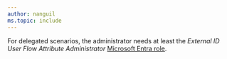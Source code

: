 ```yaml
---
author: nanguil
ms.topic: include
---
```


For delegated scenarios, the administrator needs at least the *External ID User Flow Attribute Administrator* [Microsoft Entra role](/entra/identity/role-based-access-control/permissions-reference?toc=%2Fgraph%2Ftoc.json).
